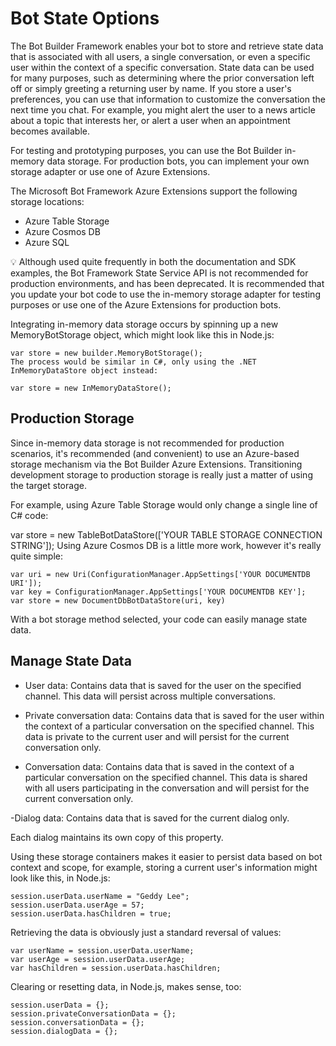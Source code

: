 # Bot State Options

The Bot Builder Framework enables your bot to store and retrieve state data that is associated with all users, a single conversation, or even a specific user within the context of a specific conversation. State data can be used for many purposes, such as determining where the prior conversation left off or simply greeting a returning user by name. If you store a user's preferences, you can use that information to customize the conversation the next time you chat. For example, you might alert the user to a news article about a topic that interests her, or alert a user when an appointment becomes available.

For testing and prototyping purposes, you can use the Bot Builder in-memory data storage. For production bots, you can implement your own storage adapter or use one of Azure Extensions.


The Microsoft Bot Framework Azure Extensions support the following storage locations:

- Azure Table Storage
- Azure Cosmos DB
- Azure SQL

:bulb: Although used quite frequently in both the documentation and SDK examples, the Bot Framework State Service API is not recommended for production environments, and has been deprecated. It is recommended that you update your bot code to use the in-memory storage adapter for testing purposes or use one of the Azure Extensions for production bots.

Integrating in-memory data storage occurs by spinning up a new MemoryBotStorage object, which might look like this in Node.js:
``` 
var store = new builder.MemoryBotStorage();  
The process would be similar in C#, only using the .NET InMemoryDataStore object instead:

var store = new InMemoryDataStore();
``` 
## Production Storage

Since in-memory data storage is not recommended for production scenarios, it's recommended (and convenient) to use an Azure-based storage mechanism via the Bot Builder Azure Extensions. Transitioning development storage to production storage is really just a matter of using the target storage.

For example, using Azure Table Storage would only change a single line of C# code:

var store = new TableBotDataStore(['YOUR TABLE STORAGE CONNECTION STRING']);
Using Azure Cosmos DB is a little more work, however it's really quite simple:
``` 
var uri = new Uri(ConfigurationManager.AppSettings['YOUR DOCUMENTDB URI']);
var key = ConfigurationManager.AppSettings['YOUR DOCUMENTDB KEY'];
var store = new DocumentDbBotDataStore(uri, key)
``` 
With a bot storage method selected, your code can easily manage state data.

## Manage State Data
- User data: Contains data that is saved for the user on the specified channel. This data will persist across multiple conversations.

- Private conversation data: Contains data that is saved for the user within the context of a particular conversation on the specified channel. This data is private to the current user and will persist for the current conversation only.

- Conversation data: Contains data that is saved in the context of a particular conversation on the specified channel. This data is shared with all users participating in the conversation and will persist for the current conversation only.

-Dialog data: Contains data that is saved for the current dialog only.

Each dialog maintains its own copy of this property.

Using these storage containers makes it easier to persist data based on bot context and scope, for example, storing a current user's information might look like this, in Node.js:
```
session.userData.userName = "Geddy Lee";
session.userData.userAge = 57;
session.userData.hasChildren = true;
```
Retrieving the data is obviously just a standard reversal of values:
```
var userName = session.userData.userName;
var userAge = session.userData.userAge;
var hasChildren = session.userData.hasChildren;
```
Clearing or resetting data, in Node.js, makes sense, too:
```
session.userData = {}; 
session.privateConversationData = {};
session.conversationData = {};
session.dialogData = {};
```
